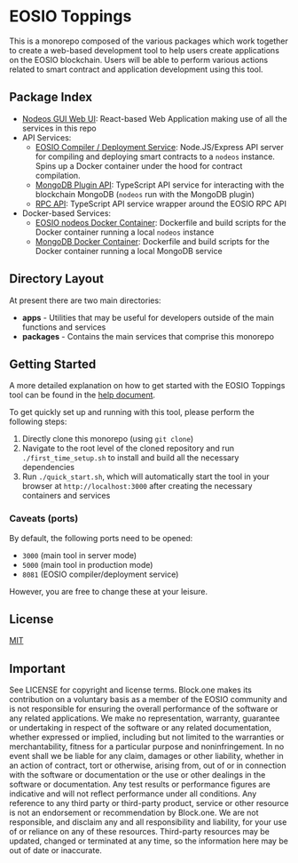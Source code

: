 # EOSIO Toppings

This is a monorepo composed of the various packages which work together to create a web-based development tool to help users create applications on the EOSIO blockchain. Users will be able to perform various actions related to smart contract and application development using this tool. 

## Package Index

* [Nodeos GUI Web UI](./packages/ui-gui-nodeos): React-based Web Application making use of all the services in this repo
* API Services:
    * [EOSIO Compiler / Deployment Service](./packages/api-eosio-compiler): Node.JS/Express API server for compiling and deploying smart contracts to a `nodeos` instance. Spins up a Docker container under the hood for contract compilation.
    * [MongoDB Plugin API](./packages/api-mongodb-plugin): TypeScript API service for interacting with the blockchain MongoDB (`nodeos` run with the MongoDB plugin)
    * [RPC API](./packages/api-rpc): TypeScript API service wrapper around the EOSIO RPC API
* Docker-based Services:
    * [EOSIO nodeos Docker Container](./packages/docker-eosio-nodeos): Dockerfile and build scripts for the Docker container running a local `nodeos` instance
    * [MongoDB Docker Container](./packages/docker-mongodb): Dockerfile and build scripts for the Docker container running a local MongoDB service

## Directory Layout

At present there are two main directories:

* **apps** - Utilities that may be useful for developers outside of the main functions and services
* **packages** - Contains the main services that comprise this monorepo

## Getting Started

A more detailed explanation on how to get started with the EOSIO Toppings tool can be found in the [help document](help.md).

To get quickly set up and running with this tool, please perform the following steps:
1. Directly clone this monorepo (using `git clone`)
2. Navigate to the root level of the cloned repository and run `./first_time_setup.sh` to install and build all the necessary dependencies
3. Run `./quick_start.sh`, which will automatically start the tool in your browser at `http://localhost:3000` after creating the necessary containers and services

### Caveats (ports)

By default, the following ports need to be opened:

* `3000` (main tool in server mode)
* `5000` (main tool in production mode)
* `8081` (EOSIO compiler/deployment service)

However, you are free to change these at your leisure.

## License

[MIT](./LICENSE)

## Important

See LICENSE for copyright and license terms.  Block.one makes its contribution on a voluntary basis as a member of the EOSIO community and is not responsible for ensuring the overall performance of the software or any related applications.  We make no representation, warranty, guarantee or undertaking in respect of the software or any related documentation, whether expressed or implied, including but not limited to the warranties or merchantability, fitness for a particular purpose and noninfringement. In no event shall we be liable for any claim, damages or other liability, whether in an action of contract, tort or otherwise, arising from, out of or in connection with the software or documentation or the use or other dealings in the software or documentation.  Any test results or performance figures are indicative and will not reflect performance under all conditions.  Any reference to any third party or third-party product, service or other resource is not an endorsement or recommendation by Block.one.  We are not responsible, and disclaim any and all responsibility and liability, for your use of or reliance on any of these resources. Third-party resources may be updated, changed or terminated at any time, so the information here may be out of date or inaccurate.

